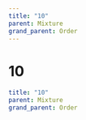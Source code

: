 ```yaml
---
title: "10"
parent: Mixture
grand_parent: Order
---
```


# 10

```yaml
title: "10"
parent: Mixture
grand_parent: Order
```
